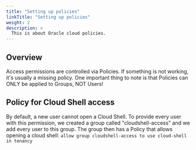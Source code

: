 ```yaml
---
title: "Setting up policies"
linkTitle: "Setting up policies"
weight: 2
description: >
  This is about Oracle cloud policies.
---
```


## Overview

Access permissions are controlled via Policies. If something is not working,
it's usually a missing policy. One important thing to note is that Policies can
ONLY be applied to Groups, NOT Users!

## Policy for Cloud Shell access

By default, a new user cannot open a Cloud Shell. To provide every user with
this permission, we created a group called "cloudshell-access" and we add every
user to this group. The group then has a Policy that allows opening a cloud
shell: `allow group cloudshell-access to use cloud-shell in tenancy`
